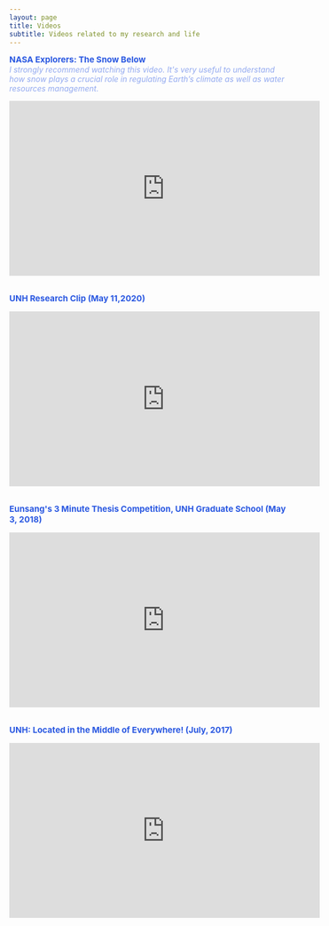 ```yaml
---
layout: page
title: Videos
subtitle: Videos related to my research and life
---
```

<span style="font-size: 15px !important; color: #2A58E1;"><b> NASA Explorers: The Snow Below </b></span>
<br>
<span style="font-size: 14px !important; color: #92A9F0;"><i> I strongly recommend watching this video. It's very useful to understand how snow plays a crucial role in regulating Earth’s climate as well as water resources management. </i></span>
<center><iframe width="560" height="315" src="https://www.youtube.com/embed/60D5EWLb20Y" frameborder="0" allow="accelerometer; autoplay; encrypted-media; gyroscope; picture-in-picture" allowfullscreen></iframe></center>

<br>


<span style="font-size: 15px !important; color: #2A58E1;"><b> UNH Research Clip (May 11,2020)</b></span>
<center><iframe width="560" height="315" src="https://www.youtube.com/embed/mENRGk-R4Rs" frameborder="0" allow="accelerometer; autoplay; encrypted-media; gyroscope; picture-in-picture" allowfullscreen></iframe></center>

<br>


<span style="font-size: 15px !important; color: #2A58E1;"><b>Eunsang's 3 Minute Thesis Competition, UNH Graduate School (May 3, 2018) </b></span>

<center><iframe width="560" height="315" src="https://www.youtube.com/embed/tNU-7hCIp4Y" frameborder="0" allow="accelerometer; autoplay; encrypted-media; gyroscope; picture-in-picture" allowfullscreen></iframe></center>

<br>


<span style="font-size: 15px !important; color: #2A58E1;"><b> UNH: Located in the Middle of Everywhere! (July, 2017)</b></span>

<center><iframe width="560" height="315" src="https://www.youtube.com/embed/ooz7LdiUQkc" frameborder="0" allow="accelerometer; autoplay; encrypted-media; gyroscope; picture-in-picture" allowfullscreen></iframe></center>

<br>
